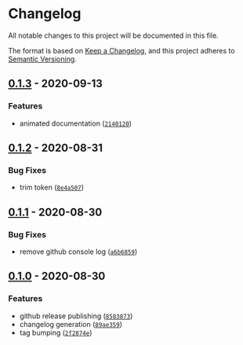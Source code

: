 # Changelog

All notable changes to this project will be documented in this file.

The format is based on [Keep a Changelog],
and this project adheres to [Semantic Versioning].

## [0.1.3] - 2020-09-13

### Features

- animated documentation ([`2140120`])

## [0.1.2] - 2020-08-31

### Bug Fixes

- trim token ([`8e4a507`])

## [0.1.1] - 2020-08-30

### Bug Fixes

- remove github console log ([`a6b6859`])

## [0.1.0] - 2020-08-30

### Features

- github release publishing ([`8583873`])
- changelog generation ([`89ae359`])
- tag bumping ([`2f2874e`])

[keep a changelog]: https://keepachangelog.com/en/1.0.0/
[semantic versioning]: https://semver.org/spec/v2.0.0.html
[0.1.3]: https://github.com/denosaurs/release/compare/0.1.2...0.1.3
[`2140120`]: https://github.com/denosaurs/release/commit/214012013594c5b3831c5a006a22bd5306a13fdd
[0.1.2]: https://github.com/denosaurs/release/compare/0.1.1...0.1.2
[`8e4a507`]: https://github.com/denosaurs/release/commit/8e4a5070af25a568b6a9b8d313edd2fe20cc8882
[0.1.1]: https://github.com/denosaurs/release/compare/0.1.0...0.1.1
[`a6b6859`]: https://github.com/denosaurs/release/commit/a6b685915b06495c798cacb0c58617e9e5dcfbc6
[0.1.0]: https://github.com/denosaurs/release/compare/0.1.0
[`8583873`]: https://github.com/denosaurs/release/commit/85838731e5e9228a49d7d5247cbabd7762b7cc76
[`89ae359`]: https://github.com/denosaurs/release/commit/89ae3595e01f11e4a12aa712b61374dfeabf80ab
[`2f2874e`]: https://github.com/denosaurs/release/commit/2f2874e4eb7365dda87f0ce9d2d7f173aec1ebcf
